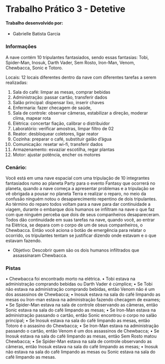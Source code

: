 # Trabalho Prático 3 - Detetive

#### Trabalho desenvolvido por:
- Gabrielle Batista Garcia

### Informações

A nave contém 10 tripulantes fantasiados, sendo essas fantasias: Tobi, Spider-Man, Inosuk, Darth Vader, Sem Rosto, Iron-Man, Venom, Chewbacca, Sonic e Totoro.

Locais: 12 locais diferentes dentro da nave com diferentes tarefas a serem realizadas:
1.	Sala do café: limpar as mesas, comprar bebidas
2.	Administração: passar cartão, transferir dados
3.	Salão principal: dispensar lixo, inserir chaves
4.	Enfermaria: fazer checagem de saúde, 
5.	Sala de controle: observar câmeras, estabilizar a direção, moderar clima, mapear rota
6.	Elétrica: concertar fiação, calibrar o distribuidor 
7.	Laboratório: verificar amostras, limpar filtro de 02
8.	Reator: desbloquear coletores, ligar reator 
9.	Cozinha: preparar o café, substituir galão d’água
10.	Comunicação: resetar wi-fi, transferir dados
11.	Armazenamento: esvaziar escotilha, regar plantas
12.	Motor: ajustar potência, encher os motores

### Cenário:

Você está em uma nave espacial com uma tripulação de 10 integrantes fantasiados rumo ao planeta Party para o evento Fantasy que ocorrerá no planeta, 
quando a nave começa a apresentar problemas e a tripulação se vê obrigada a pousar no planeta Terra e realizar o reparo, no meio da confusão ninguém notou o desaparecimento repentino de dois tripulantes. Ao término do reparo todos voltam para a nave para dar continuidade a viagem, durante o embarque dois humanos se infiltram na nave o que faz com que ninguém perceba que dois de seus companheiros desapareceram. Todos dão continuidade em suas tarefas na nave, quando você, ao entrar na Elétrica, se depara com o corpo de um de seus companheiros, o Chewbacca. Então você aciona o botão de emergência para relatar o ocorrido, os tripulantes tentam se justificar dizendo onde estavam e o que estavam fazendo.

- Objetivo: Descobrir quem são os dois humanos infiltrados que assassinaram Chewbacca. 

### Pistas

•	Chewbacca foi encontrado morto na elétrica.
•	Tobi estava na administração comprando bebidas ou Darth Vader é cúmplice;
•	Se Tobi não estava na administração comprando bebidas, então Venom não é um dos assassinos de Chewbacca;
•	Inosuk estava na sala do café limpando as mesas ou Iron-man estava na administração fazendo checagem de exames;
•	Se Spider-Man estava na sala de controle observando as câmeras, então Sonic estava na sala do café limpando as mesas;
•	Se Iron-Man estava na administração passando o cartão, então Sonic encontrou o corpo no salão principal;
•	Se Inosuk estava na sala do café limpando as mesas, então Totoro é o assasino do Chewbacca;
•	Se Iron-Man estava na administração passando o cartão, então Venom é um dos assassinos de Chewbacca;
•	Se Inosuk estava na sala do café limpando as mesas, então Sem Rosto matou Chewbacca;
•	Se Spider-Man estava na sala de controle observando as câmeras, então Inosuk estava na sala do café limpando as mesas;
•	Inosuk não estava na sala do café limpando as mesas ou Sonic estava na sala do café limpando as mesas.



